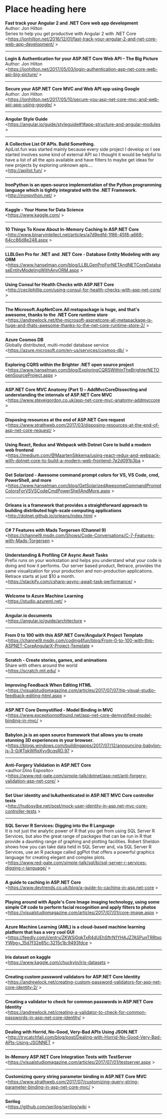 # Place heading here
__Fast track your Angular 2 and .NET Core web app development__  
Author: Jon Hilton  
Series to help you get productive with Angular 2 with .NET Core  
<<https://jonhilton.net/2016/12/01/fast-track-your-angular-2-and-net-core-web-app-development/> >  
***
__Login & Authentication for your ASP.NET Core Web API – The Big Picture__  
Author: Jon Hilton  
<<https://jonhilton.net/2017/05/03/login-authentication-asp-net-core-web-api-big-picture/> >  
***
__Secure your ASP.NET Core MVC and Web API app using Google__  
Author: Jon Hilton  
<<https://jonhilton.net/2017/05/10/secure-you-asp-net-core-mvc-and-web-api-app-using-google/> >  
***
__Angular Style Guide__  
<<https://angular.io/guide/styleguide#!#app-structure-and-angular-modules> >  
***
__A Collective List Of APIs. Build Something.__  
ApiList.fun was started mainly because every side project I develop or I see started involves some kind of external API so I thought it would be helpful to have a list of all the apis available and have filters to maybe get ideas for new projects by exploring unknown apis....  
<<http://apilist.fun/> >  
***
__IronPython is an open-source implementation of the Python programming language which is tightly integrated with the .NET Framework.__  
<<http://ironpython.net/> >  
***
__Kaggle - Your Home for Data Science__  
<<https://www.kaggle.com/> >  
***
__10 Things To Know About In-Memory Caching In ASP.NET Core__  
<<http://www.binaryintellect.net/articles/a7d9edfd-1f86-45f8-a668-64cc86d8e248.aspx> >  
***
__LLBLGen Pro for .NET and .NET Core - Database Entity Modeling with any ORM__  
<<https://www.hanselman.com/blog/LLBLGenProForNETAndNETCoreDatabaseEntityModelingWithAnyORM.aspx> >  
***
__Using Consul for Health Checks with ASP.NET Core__  
<<http://cecilphillip.com/using-consul-for-health-checks-with-asp-net-core/> >  
***
__The Microsoft.AspNetCore.All metapackage is huge, and that's awesome, thanks to the .NET Core runtime store__  
<<https://andrewlock.net/the-microsoft-aspnetcore-all-metapackage-is-huge-and-thats-awesome-thanks-to-the-net-core-runtime-store-2/> >  
***
__Azure Cosmos DB__  
Globally distributed, multi-model database service  
<<https://azure.microsoft.com/en-us/services/cosmos-db/> >  
***
__Exploring CQRS within the Brighter .NET open source project__  
<<https://www.hanselman.com/blog/ExploringCQRSWithinTheBrighterNETOpenSourceProject.aspx> >  
***
__ASP.NET Core MVC Anatomy (Part 1) – AddMvcCoreDissecting and understanding the internals of ASP.NET Core MVC__  
<<https://www.stevejgordon.co.uk/asp-net-core-mvc-anatomy-addmvccore> >  
***
__Disposing resources at the end of ASP.NET Core request__  
<<https://www.strathweb.com/2017/03/disposing-resources-at-the-end-of-asp-net-core-request/> >  
***
__Using React, Redux and Webpack with Dotnet Core to build a modern web frontend__  
<<https://medium.com/@MaartenSikkema/using-react-redux-and-webpack-with-dotnet-core-to-build-a-modern-web-frontend-7e2d091b3ba> >  
***
__Get Solarized - Awesome command prompt colors for VS, VS Code, cmd, PowerShell, and more__  
<<https://www.hanselman.com/blog/GetSolarizedAwesomeCommandPromptColorsForVSVSCodeCmdPowerShellAndMore.aspx> >  
***
__Orleans is a framework that provides a straightforward approach to building distributed high-scale computing applications__  
<<http://dotnet.github.io/orleans/index.html> >  
***
__C# 7 Features with Mads Torgersen (Channel 9)__  
<<https://channel9.msdn.com/Shows/Code-Conversations/C-7-Features-with-Mads-Torgersen> >  
***
__Understanding & Profiling C# Async Await Tasks__  
Prefix runs on your workstation and helps you understand what your code is doing and how it performs. Our server based product, Retrace, provides the same visualization for your production and non-production applications. Retrace starts at just $10 a month.  
<<https://stackify.com/csharp-async-await-task-performance/> >  
***
__Welcome to Azure Machine Learning__  
<<https://studio.azureml.net/> >  
***
__Angular.io documents__  
<<https://angular.io/guide/architecture> >  
***
__From 0 to 100 with this ASP.NET Core/AngularX Project Template__  
<<https://channel9.msdn.com/coding4fun/blog/From-0-to-100-with-this-ASPNET-CoreAngularX-Project-Template> >  
***
__Scratch - Create stories, games, and animations__  
Share with others around the world  
<<https://scratch.mit.edu/> >  
***
__Improving Feedback When Editing HTML__  
<<https://visualstudiomagazine.com/articles/2017/07/07/tip-visual-studio-feedback-editing-html.aspx> >  
***
__ASP.NET Core Demystified - Model Binding in MVC__  
<<https://www.exceptionnotfound.net/asp-net-core-demystified-model-binding-in-mvc/> >  
***
__Babylon.js is an open source framework that allows you to create stunning 3D experiences in your browser.__  
<<https://blogs.windows.com/buildingapps/2017/07/12/announcing-babylon-js-3-0/#TqkWflqXyv9cqsRD.97> >  
***
__Anti-Forgery Validation in ASP.NET Core__  
<author:Dino Esposito>  
<<https://www.red-gate.com/simple-talk/dotnet/asp-net/anti-forgery-validation-asp-net-core/> >  
***
__Set User identity and IsAuthenticated in ASP.NET MVC Core controller tests__  
<<http://hudosvibe.net/post/mock-user-identity-in-asp.net-mvc-core-controller-tests> >  
***
__SQL Server R Services: Digging into the R Language__  
It is not just the analytic power of R that you get from using SQL Server R Services, but also the great range of packages that can be run in R that provide a daunting range of graphing and plotting facilities. Robert Sheldon shows how you can take data held in SQL Server and, via SQL Server R Services, use an R package called ggPlot that offers a powerful graphics language for creating elegant and complex plots.  
<<https://www.red-gate.com/simple-talk/sql/bi/sql-server-r-services-digging-r-language/> >  
***
__A guide to caching in ASP.NET Core__  
<<https://www.devtrends.co.uk/blog/a-guide-to-caching-in-asp.net-core> >  
***
__Playing around with Apple's Core Image imaging technology, using some simple C# code to perform facial recognition and apply filters to photos__  
<<https://visualstudiomagazine.com/articles/2017/07/01/core-image.aspx> >  
***
__Azure Machine Learning (AML) is a cloud-based machine learning platform that has a very cool GUI__  
<<https://feedly.com/i/entry/ZKWSj0qkTxR4dUEhSftrN1YHAJZ7ASPunTRRtxoYWbg=_15d7f32e85c:3215c1b:9493fdce> >  
***
__Iris dataset on kaggle__  
<<https://www.kaggle.com/chuckyin/iris-datasets> >  
***
__Creating custom password validators for ASP.NET Core Identity__  
<<https://andrewlock.net/creating-custom-password-validators-for-asp-net-core-identity-2/> >  
***
__Creating a validator to check for common passwords in ASP.NET Core Identity__  
<<https://andrewlock.net/creating-a-validator-to-check-for-common-passwords-in-asp-net-core-identity/> >  
***
__Dealing with Horrid, No-Good, Very-Bad APIs Using JSON.NET__  
<<http://trycatchfail.com/blog/post/Dealing-with-Horrid-No-Good-Very-Bad-APIs-Using-JSONNET> >  
***
__In-Memory ASP.NET Core Integration Tests with TestServer__  
<<https://visualstudiomagazine.com/articles/2017/07/01/testserver.aspx> >  
***
__Customizing query string parameter binding in ASP.NET Core MVC__  
<<https://www.strathweb.com/2017/07/customizing-query-string-parameter-binding-in-asp-net-core-mvc/> >  
***
__Serilog__  
<<https://github.com/serilog/serilog/wiki> >  
***
